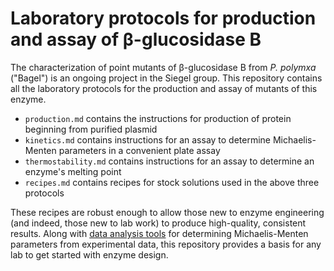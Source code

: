 # Laboratory protocols for production and assay of β-glucosidase B 

The characterization of point mutants of β-glucosidase B from *P. polymxa* ("Bagel") is an ongoing project in the Siegel group. This repository contains all the laboratory protocols for the production and assay of mutants of this enzyme. 

+ `production.md` contains the instructions for production of protein beginning from purified plasmid 
+ `kinetics.md` contains instructions for an assay to determine Michaelis-Menten parameters in a convenient plate assay 
+ `thermostability.md` contains instructions for an assay to determine an enzyme's melting point
+ `recipes.md` contains recipes for stock solutions used in the above three protocols 

These recipes are robust enough to allow those new to enzyme engineering (and indeed, those new to lab work) to produce high-quality, consistent results. Along with [data analysis tools](http://github.com/dacarlin/fitter/) for determining Michaelis-Menten parameters from experimental data, this repository provides a basis for any lab to get started with enzyme design. 
